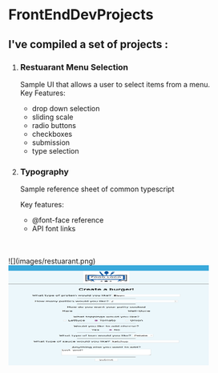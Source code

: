 # FrontEndDevProjects
<h2> I've compiled a set of projects :</h2>
<ol>
  <li><h3>Restuarant Menu Selection</h3></li>
  <p> Sample UI that allows a user to select items from a menu. <br>Key Features:</p>
  <ul>
     <li>drop down selection</li>
     <li>sliding scale</li>
      <li>radio buttons</li>
       <li>checkboxes</li>
      <li>submission</li>
      <li>type selection</li>
     </ul>
  <li><h3>Typography</h3></li>
    
  
  <p>Sample reference sheet of common typescript</p>
  <p>Key features:</p>
  <ul>
    <li>@font-face reference</li>
    <li>API font links</li>
  </ul>
</ol>
<br> 
<br>
![](images/restuarant.png)
<img src="images/restuarant.png" width="400" height="200"/>
